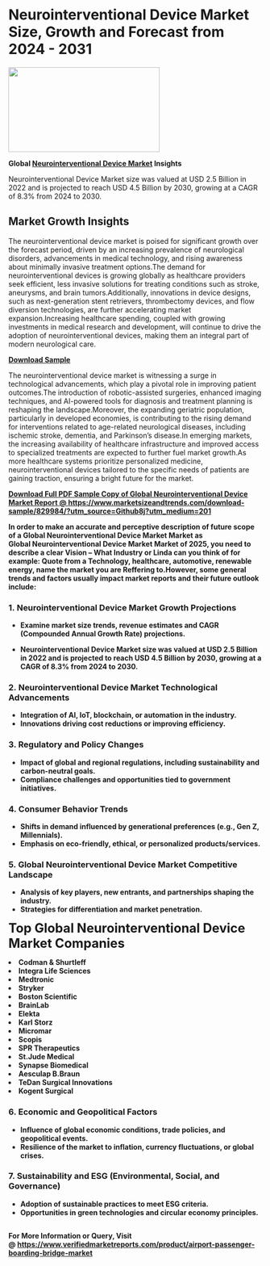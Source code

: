 <H1>Neurointerventional Device Market Size, Growth and Forecast from 2024 - 2031</H1><img class="aligncenter size-medium wp-image-584254" src="https://thirdeyenews.in/wp-content/uploads/2024/09/Global-Market-Research-300x168.jpeg" alt="" width="300" height="168" /><p><strong>Global&nbsp;<a href="https://www.marketsizeandtrends.com/download-sample/829984/?utm_source=Github8j?utm_medium=201">Neurointerventional Device Market</a> Insights</strong></p><p>Neurointerventional Device Market size was valued at USD 2.5 Billion in 2022 and is projected to reach USD 4.5 Billion by 2030, growing at a CAGR of 8.3% from 2024 to 2030.</p><p><h2>Market Growth Insights</h2> <p>The neurointerventional device market is poised for significant growth over the forecast period, driven by an increasing prevalence of neurological disorders, advancements in medical technology, and rising awareness about minimally invasive treatment options.The demand for neurointerventional devices is growing globally as healthcare providers seek efficient, less invasive solutions for treating conditions such as stroke, aneurysms, and brain tumors.Additionally, innovations in device designs, such as next-generation stent retrievers, thrombectomy devices, and flow diversion technologies, are further accelerating market expansion.Increasing healthcare spending, coupled with growing investments in medical research and development, will continue to drive the adoption of neurointerventional devices, making them an integral part of modern neurological care.</p> <p><strong><a href="#">Download Sample</a></strong></p> <p>The neurointerventional device market is witnessing a surge in technological advancements, which play a pivotal role in improving patient outcomes.The introduction of robotic-assisted surgeries, enhanced imaging techniques, and AI-powered tools for diagnosis and treatment planning is reshaping the landscape.Moreover, the expanding geriatric population, particularly in developed economies, is contributing to the rising demand for interventions related to age-related neurological diseases, including ischemic stroke, dementia, and Parkinson’s disease.In emerging markets, the increasing availability of healthcare infrastructure and improved access to specialized treatments are expected to further fuel market growth.As more healthcare systems prioritize personalized medicine, neurointerventional devices tailored to the specific needs of patients are gaining traction, ensuring a bright future for the market.<p><strong><a href="#"></p><p><span class=""><strong>Download Full PDF Sample Copy of Global Neurointerventional Device Market Report</strong> @ <a href="https://www.marketsizeandtrends.com/download-sample/829984/?utm_source=Github8j?utm_medium=201" target="_blank">https://www.marketsizeandtrends.com/download-sample/829984/?utm_source=Github8j?utm_medium=201</a></span></p><p>In order to make an accurate and perceptive description of future scope of a Global&nbsp;Neurointerventional Device Market Market as Global&nbsp;Neurointerventional Device Market Market of 2025, you need to describe a clear Vision &ndash; What Industry or Linda can you think of for example: Quote from a Technology, healthcare, automotive, renewable energy, name the market you are Reffering to.However, some general trends and factors usually impact market reports and their future outlook include:</p><h3>1.&nbsp;<strong>Neurointerventional Device Market Growth Projections</strong></h3><ul><li>Examine market size trends, revenue estimates and CAGR (Compounded Annual Growth Rate) projections.</li><li><p>Neurointerventional Device Market size was valued at USD 2.5 Billion in 2022 and is projected to reach USD 4.5 Billion by 2030, growing at a CAGR of 8.3% from 2024 to 2030.</p></li></ul><h3>2.&nbsp;<strong>Neurointerventional Device Market Technological Advancements</strong></h3><ul><li>Integration of AI, IoT, blockchain, or automation in the industry.</li><li>Innovations driving cost reductions or improving efficiency.</li></ul><h3>3.&nbsp;<strong>Regulatory and Policy Changes</strong></h3><ul><li>Impact of global and regional regulations, including sustainability and carbon-neutral goals.</li><li>Compliance challenges and opportunities tied to government initiatives.</li></ul><h3>4.&nbsp;<strong>Consumer Behavior Trends</strong></h3><ul><li>Shifts in demand influenced by generational preferences (e.g., Gen Z, Millennials).</li><li>Emphasis on eco-friendly, ethical, or personalized products/services.</li></ul><h3>5.&nbsp;<strong>Global Neurointerventional Device Market Competitive Landscape</strong></h3><ul><li>Analysis of key players, new entrants, and partnerships shaping the industry.</li><li>Strategies for differentiation and market penetration.</li></ul><p data-pm-slice="1 1 []"><span style="color: inherit; font-family: inherit; font-size: 25px;">Top Global Neurointerventional Device Market Companies</span></p><div class="" data-test-id=""><p><li>Codman & Shurtleff</li><li> Integra Life Sciences</li><li> Medtronic</li><li> Stryker</li><li> Boston Scientific</li><li> BrainLab</li><li> Elekta</li><li> Karl Storz</li><li> Micromar</li><li> Scopis</li><li> SPR Therapeutics</li><li> St.Jude Medical</li><li> Synapse Biomedical</li><li> Aesculap  B.Braun </li><li> TeDan Surgical Innovations</li><li> Kogent Surgical</li></p></div><h3>6.&nbsp;<strong>Economic and Geopolitical Factors</strong></h3><ul><li>Influence of global economic conditions, trade policies, and geopolitical events.</li><li>Resilience of the market to inflation, currency fluctuations, or global crises.</li></ul><h3>7.&nbsp;<strong>Sustainability and ESG (Environmental, Social, and Governance)</strong></h3><ul><li>Adoption of sustainable practices to meet ESG criteria.</li><li>Opportunities in green technologies and circular economy principles.</li></ul><h2><strong style="font-size: 14px;">For More Information or Query, Visit @&nbsp;</strong><a style="background-color: #ffffff; font-size: 14px;" href="https://www.marketsizeandtrends.com/report/neurointerventional-device-market/" target="_blank">https://www.verifiedmarketreports.com/product/airport-passenger-boarding-bridge-market</a></h2>
